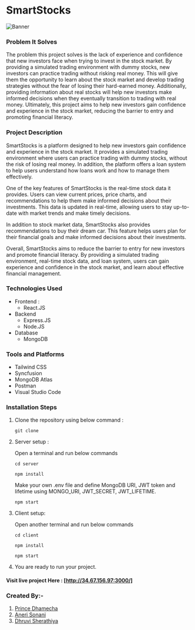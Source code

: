 # SmartStocks

![Banner](https://github.com/PRINCE-DHAMECHA/SmartStocks/blob/main/Banner.png)

### Problem It Solves
The problem this project solves is the lack of experience and confidence that new investors face when trying to invest in the stock market. By providing a simulated trading environment with dummy stocks, new investors can practice trading without risking real money. This will give them the opportunity to learn about the stock market and develop trading strategies without the fear of losing their hard-earned money. Additionally, providing information about real stocks will help new investors make informed decisions when they eventually transition to trading with real money. Ultimately, this project aims to help new investors gain confidence and experience in the stock market, reducing the barrier to entry and promoting financial literacy.


### Project Description
SmartStocks is a platform designed to help new investors gain confidence and experience in the stock market. It provides a simulated trading environment where users can practice trading with dummy stocks, without the risk of losing real money. In addition, the platform offers a loan system to help users understand how loans work and how to manage them effectively.

One of the key features of SmartStocks is the real-time stock data it provides. Users can view current prices, price charts, and recommendations to help them make informed decisions about their investments. This data is updated in real-time, allowing users to stay up-to-date with market trends and make timely decisions.

In addition to stock market data, SmartStocks also provides recommendations to buy their dream car. This feature helps users plan for their financial goals and make informed decisions about their investments.

Overall, SmartStocks aims to reduce the barrier to entry for new investors and promote financial literacy. By providing a simulated trading environment, real-time stock data, and loan system, users can gain experience and confidence in the stock market, and learn about effective financial management.

### Technologies Used
- Frontend :
  - React.JS
- Backend
  - Express.JS
  - Node.JS
- Database
  - MongoDB

### Tools and Platforms
- Tailwind CSS
- Syncfusion
- MongoDB Atlas
- Postman
- Visual Studio Code

### Installation Steps
1. Clone the repository using below command :
 
   `git clone `
2. Server setup :
   
   Open a terminal and run below commands 

   `cd server`
   
   `npm install`
   
   Make your own .env file and define MongoDB URI, JWT token and lifetime using MONGO_URI, JWT_SECRET, JWT_LIFETIME. 
   
   `npm start`
3. Client setup: 

    Open another terminal and run below commands 
    
    `cd client`
    
    `npm install`
    
    `npm start`
    
4. You are ready to run your project.

#### Visit live project Here : [http://34.67.156.97:3000/]

### Created By:-
1) [Prince Dhamecha](https://github.com/PRINCE-DHAMECHA)
2) [Aneri Sonani](https://github.com/AneriSonani09)
3) [Dhruvi Sherathiya](https://github.com/DhruviSherathiya)




